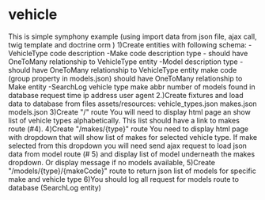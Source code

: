 # vehicle
This is simple symphony example (using import data from json file, ajax call, twig template and doctrine orm ) 
1)Create entities with following schema:
-VehicleType
  code
  description
-Make
  code
  description
  type - should have OneToMany relationship to VehicleType entity
-Model
  description
  type - should have OneToMany relationship to VehicleType entity
  make code (group property in models.json) should have OneToMany relationship to Make entity
-SearchLog
  vehicle type
  make abbr
  number of models found in database
  request time
  ip address
  user agent
2.)Create fixtures and load data to database from files assets/resources:
vehicle_types.json
makes.json
models.json
3)Create "/" route
You will need to display html page an show list of vehicle types alphabetically. This list should have a link to makes route (#4).
4)Create "/makes/{type}" route
You need to display html page with dropdown that will show list of makes for selected vehicle type.
If make selected from this dropdown you will need send ajax request to load json data from model route (# 5) and display list of model
underneath the makes dropdown. Or display message if no models available,
5)Create "/models/{type}/{makeCode}" route to return json list of models for specific make and vehicle type
6)You should log all request for models route to database (SearchLog entity)
